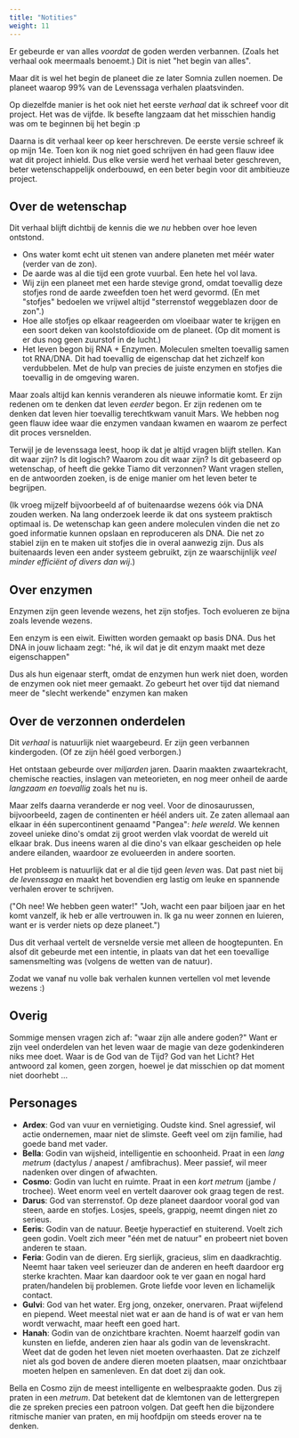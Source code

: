 ```yaml
---
title: "Notities"
weight: 11
---
```


Er gebeurde er van alles _voordat_ de goden werden verbannen. (Zoals het verhaal ook meermaals benoemt.) Dit is niet "het begin van alles".

Maar dit is wel het begin de planeet die ze later Somnia zullen noemen. De planeet waarop 99% van de Levenssaga verhalen plaatsvinden.

Op diezelfde manier is het ook niet het eerste _verhaal_ dat ik schreef voor dit project. Het was de vijfde. Ik besefte langzaam dat het misschien handig was om te beginnen bij het begin :p 

Daarna is dit verhaal keer op keer herschreven. De eerste versie schreef ik op mijn 14e. Toen kon ik nog niet goed schrijven én had geen flauw idee wat dit project inhield. Dus elke versie werd het verhaal beter geschreven, beter wetenschappelijk onderbouwd, en een beter begin voor dit ambitieuze project.

## Over de wetenschap
Dit verhaal blijft dichtbij de kennis die we _nu_ hebben over hoe leven ontstond. 

- Ons water komt echt uit stenen van andere planeten met méér water (verder van de zon).
- De aarde was al die tijd een grote vuurbal. Een hete hel vol lava. 
- Wij zijn een planeet met een harde stevige grond, omdat toevallig deze stofjes rond de aarde zweefden toen het werd gevormd. (En met "stofjes" bedoelen we vrijwel altijd "sterrenstof weggeblazen door de zon".) 
- Hoe alle stofjes op elkaar reageerden om vloeibaar water te krijgen en een soort deken van koolstofdioxide om de planeet. (Op dit moment is er dus nog geen zuurstof in de lucht.)
- Het leven begon bij RNA + Enzymen. Moleculen smelten toevallig samen tot RNA/DNA. Dit had toevallig de eigenschap dat het zichzelf kon verdubbelen. Met de hulp van precies de juiste enzymen en stofjes die toevallig in de omgeving waren.

Maar zoals altijd kan kennis veranderen als nieuwe informatie komt. Er zijn redenen om te denken dat leven _eerder_ begon. Er zijn redenen om te denken dat leven hier toevallig terechtkwam vanuit Mars. We hebben nog geen flauw idee waar die enzymen vandaan kwamen en waarom ze perfect dit proces versnelden. 

Terwijl je de levenssaga leest, hoop ik dat je altijd vragen blijft stellen. Kan dit waar zijn? Is dit logisch? Waarom zou dit waar zijn? Is dit gebaseerd op wetenschap, of heeft die gekke Tiamo dit verzonnen? Want vragen stellen, en de antwoorden zoeken, is de enige manier om het leven beter te begrijpen.

(Ik vroeg mijzelf bijvoorbeeld af of buitenaardse wezens óók via DNA zouden werken. Na lang onderzoek leerde ik dat ons systeem praktisch optimaal is. De wetenschap kan geen andere moleculen vinden die net zo goed informatie kunnen opslaan en reproduceren als DNA. Die net zo stabiel zijn en te maken uit stofjes die in overal aanwezig zijn. Dus als buitenaards leven een ander systeem gebruikt, zijn ze waarschijnlijk _veel minder efficiënt of divers dan wij_.)

## Over enzymen
Enzymen zijn geen levende wezens, het zijn stofjes. Toch evolueren ze bijna zoals levende wezens.

Een enzym is een eiwit. Eiwitten worden gemaakt op basis DNA. Dus het DNA in jouw lichaam zegt: "hé, ik wil dat je dit enzym maakt met deze eigenschappen"

Dus als hun eigenaar sterft, omdat de enzymen hun werk niet doen, worden de enzymen ook niet meer gemaakt. Zo gebeurt het over tijd dat niemand meer de "slecht werkende" enzymen kan maken

## Over de verzonnen onderdelen
Dit _verhaal_ is natuurlijk niet waargebeurd. Er zijn geen verbannen kindergoden. (Of ze zijn héél goed verborgen.) 

Het ontstaan gebeurde over _miljarden_ jaren. Daarin maakten zwaartekracht, chemische reacties, inslagen van meteorieten, en nog meer onheil de aarde _langzaam en toevallig_ zoals het nu is.

Maar zelfs daarna veranderde er nog veel. Voor de dinosaurussen, bijvoorbeeld, zagen de continenten er héél anders uit. Ze zaten allemaal aan elkaar in één supercontinent genaamd "Pangea": _hele wereld_. We kennen zoveel unieke dino's omdat zij groot werden vlak voordat de wereld uit elkaar brak. Dus ineens waren al die dino's van elkaar gescheiden op hele andere eilanden, waardoor ze evolueerden in andere soorten.

Het probleem is natuurlijk dat er al die tijd geen _leven_ was. Dat past niet bij _de levenssaga_ en maakt het bovendien erg lastig om leuke en spannende verhalen erover te schrijven. 

("Oh nee! We hebben geen water!" "Joh, wacht een paar biljoen jaar en het komt vanzelf, ik heb er alle vertrouwen in. Ik ga nu weer zonnen en luieren, want er is verder niets op deze planeet.")

Dus dit verhaal vertelt de versnelde versie met alleen de hoogtepunten. En alsof dit gebeurde met een intentie, in plaats van dat het een toevallige samensmelting was (volgens de wetten van de natuur).

Zodat we vanaf nu volle bak verhalen kunnen vertellen vol met levende wezens :)

## Overig
Sommige mensen vragen zich af: "waar zijn alle andere goden?" Want er zijn veel onderdelen van het leven waar de magie van deze godenkinderen niks mee doet. Waar is de God van de Tijd? God van het Licht? Het antwoord zal komen, geen zorgen, hoewel je dat misschien op dat moment niet doorhebt ...

## Personages

* **Ardex**: God van vuur en vernietiging. Oudste kind. Snel agressief, wil actie ondernemen, maar niet de slimste. Geeft veel om zijn familie, had goede band met vader.
* **Bella**: Godin van wijsheid, intelligentie en schoonheid. Praat in een _lang metrum_ (dactylus / anapest / amfibrachus). Meer passief, wil meer nadenken over dingen of afwachten.
* **Cosmo**: Godin van lucht en ruimte. Praat in een _kort metrum_ (jambe / trochee). Weet enorm veel en vertelt daarover ook graag tegen de rest.
* **Darus**: God van sterrenstof. Op deze planeet daardoor vooral god van steen, aarde en stofjes. Losjes, speels, grappig, neemt dingen niet zo serieus.
* **Eeris**: Godin van de natuur. Beetje hyperactief en stuiterend. Voelt zich geen godin. Voelt zich meer "één met de natuur" en probeert niet boven anderen te staan.
* **Feria**: Godin van de dieren. Erg sierlijk, gracieus, slim en daadkrachtig. Neemt haar taken veel serieuzer dan de anderen en heeft daardoor erg sterke krachten. Maar kan daardoor ook te ver gaan en nogal hard praten/handelen bij problemen. Grote liefde voor leven en lichamelijk contact.
* **Gulvi**: God van het water. Erg jong, onzeker, onervaren. Praat wijfelend en piepend. Weet meestal niet wat er aan de hand is of wat er van hem wordt verwacht, maar heeft een goed hart.
* **Hanah**: Godin van de onzichtbare krachten. Noemt haarzelf godin van kunsten en liefde, anderen zien haar als godin van de levenskracht. Weet dat de goden het leven niet moeten overhaasten. Dat ze zichzelf niet als god boven de andere dieren moeten plaatsen, maar onzichtbaar moeten helpen en samenleven. En dat doet zij dan ook.

Bella en Cosmo zijn de meest intelligente en welbespraakte goden. Dus zij praten in een _metrum_. Dat betekent dat de klemtonen van de lettergrepen die ze spreken precies een patroon volgen. Dat geeft hen die bijzondere ritmische manier van praten, en mij hoofdpijn om steeds erover na te denken.